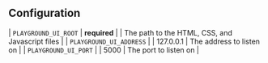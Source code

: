 ## Configuration

| `PLAYGROUND_UI_ROOT`    | **required** |           | The path to the HTML, CSS, and Javascript files |
| `PLAYGROUND_UI_ADDRESS` |              | 127.0.0.1 | The address to listen on                        |
| `PLAYGROUND_UI_PORT`    |              |      5000 | The port to listen on                           |
